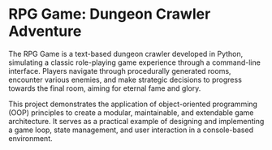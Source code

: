 # RPG Game: Dungeon Crawler Adventure

The RPG Game is a text-based dungeon crawler developed in Python, simulating a classic role-playing game experience through a command-line interface. Players navigate through procedurally generated rooms, encounter various enemies, and make strategic decisions to progress towards the final room, aiming for eternal fame and glory.

This project demonstrates the application of object-oriented programming (OOP) principles to create a modular, maintainable, and extendable game architecture. It serves as a practical example of designing and implementing a game loop, state management, and user interaction in a console-based environment.
